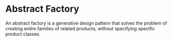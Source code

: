 # Abstract Factory

An abstract factory is a generative design pattern that solves the problem of creating entire families of related products, without specifying specific product classes.


